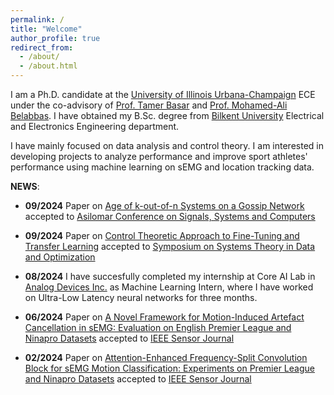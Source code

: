 ```yaml
---
permalink: /
title: "Welcome"
author_profile: true
redirect_from: 
  - /about/
  - /about.html
---
```




I am a Ph.D. candidate at the [University of Illinois Urbana-Champaign](https://illinois.edu/) ECE under the co-advisory of [Prof. Tamer Basar](http://tamerbasar.csl.illinois.edu/) and [Prof. Mohamed-Ali Belabbas](https://publish.illinois.edu/belabbas/). I have obtained my B.Sc. degree from [Bilkent University](https://ee.bilkent.edu.tr/en/) Electrical and Electronics Engineering department. 

I have mainly focused on data analysis and control theory. I am interested in developing projects to analyze performance and improve sport athletes' performance using machine learning on sEMG and location tracking data.

**NEWS**:
* **09/2024** Paper on [Age of k-out-of-n Systems on a Gossip Network](https://erkan1863.github.io/publication/2024-02-18-age_k_n_TSS_on_gossip) accepted to [Asilomar Conference on Signals, Systems and Computers](https://www.asilomarsscconf.org/)

* **09/2024** Paper on  [Control Theoretic Approach to Fine-Tuning and Transfer Learning](https://erkan1863.github.io/publication/2024-04-17-TuningWithoutForgetting) accepted to [Symposium on Systems Theory in Data and Optimization](https://www.sysdo2024.de/en/)

* **08/2024** I have succesfully completed my internship at Core AI Lab in [Analog Devices Inc.](https://www.analog.com/en/index.html) as Machine Learning Intern, where I have worked on Ultra-Low Latency neural networks for three months.

* **06/2024** Paper on [A Novel Framework for Motion-Induced Artefact Cancellation in sEMG: Evaluation on English Premier League and Ninapro Datasets](https://ieeexplore.ieee.org/document/10542637) accepted to [IEEE Sensor Journal](https://ieeexplore.ieee.org/xpl/RecentIssue.jsp?punumber=7361)

* **02/2024** Paper on [Attention-Enhanced Frequency-Split Convolution Block for sEMG Motion Classification: Experiments on Premier League and Ninapro Datasets](https://ieeexplore.ieee.org/document/10375923) accepted to [IEEE Sensor Journal](https://ieeexplore.ieee.org/xpl/RecentIssue.jsp?punumber=7361)




